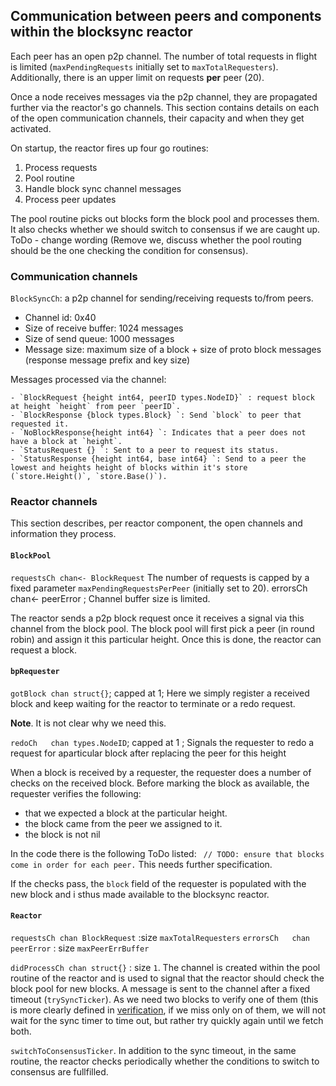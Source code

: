 ## Communication between peers and components within the blocksync reactor

Each peer has an open p2p channel. The number of total requests in flight is limited (`maxPendingRequests` initially set to `maxTotalRequesters`). Additionally, there is an upper limit on requests **per** peer (20). 

Once a node receives messages via the p2p channel, they are propagated further via the reactor's go channels. This section contains details on each of the open communication channels, their capacity and when they get activated. 

On startup, the reactor fires up four go routines:
1. Process requests
2. Pool routine
3. Handle block sync channel messages
4. Process peer updates

The pool routine picks out blocks form the block pool and processes them. It also checks whether we should switch to consensus if we are caught up. ToDo - change wording (Remove we, discuss whether the pool routing should be the one checking the condition for consensus). 


### Communication channels

`BlockSyncCh`: a p2p channel for sending/receiving requests to/from peers.  
- Channel id: 0x40
- Size of receive buffer: 1024 messages
- Size of send queue: 1000 messages
- Message size: maximum size of a block + size of proto block messages  (response message prefix and key size)

Messages processed via the channel: 

    - `BlockRequest {height int64, peerID types.NodeID}` : request block at height `height` from peer `peerID`.
    - `BlockResponse {block types.Block} `: Send `block` to peer that requested it.
    - `NoBlockResponse{height int64} `: Indicates that a peer does not have a block at `height`.
    - `StatusRequest {} `: Sent to a peer to request its status.
    - `StatusResponse {height int64, base int64} `: Send to a peer the lowest and heights height of blocks within it's store (`store.Height()`, `store.Base()`).

### Reactor channels

This section describes, per reactor component, the open channels and information they process. 

#### `BlockPool`
`requestsCh chan<- BlockRequest` The number of requests is capped by a fixed parameter `maxPendingRequestsPerPeer` (initially set to 20). 
errorsCh   chan<- peerError ; Channel buffer size is limited. 

The reactor sends a p2p block request once it receives a signal via this channel from the block pool. The block pool will first pick a peer (in round robin) and assign it this particular height. Once this is done, the reactor can request a block.

#### `bpRequester`
`gotBlock chan struct{}`; capped at 1; Here we simply register a received block and keep waiting for the reactor  to terminate or a redo request. 

**Note**. It is not clear why we need this. 

`redoCh   chan types.NodeID`; capped at 1 ; Signals the requester to redo a request for aparticular block after replacing the peer for this height

When a block is received by a requester, the requester does a number of checks on the received block. Before marking the block as available, the requester verifies the following:
- that we expected a block at the particular height.
- the block came from the peer we assigned to it. 
- the block is not nil

In the code there is the following ToDo listed: 
` // TODO: ensure that blocks come in order for each peer.` This needs further specification. 

If the checks pass, the `block` field of the requester is populated with the new block and i sthus made available to the blocksync reactor.

#### `Reactor`
`requestsCh chan BlockRequest` :size `maxTotalRequesters`
`errorsCh   chan peerError` : size `maxPeerErrBuffer`

`didProcessCh chan struct{}` : size `1`.
The channel is created within the pool routine of the reactor and is used to signal that the reactor should check the block pool for new blocks. A message is sent to the channel after a fixed timeout (`trySyncTicker`). As we need two blocks to verify one of them (this is more clearly defined in [verification](#./verification.md), if we miss only on of them, we will not wait for the sync timer to time out, but rather try quickly again until we fetch both. 

`switchToConsensusTicker`. In addition to the sync timeout, in the same routine, the reactor checks periodically whether the conditions to switch to consensus are fullfilled. 